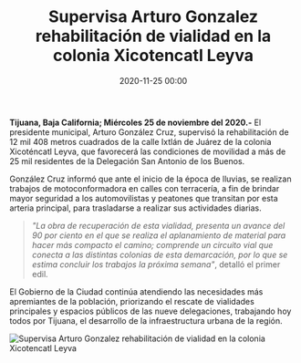 ﻿---
layout: blog
title:  "Supervisa Arturo Gonzalez rehabilitación de vialidad en la colonia Xicotencatl Leyva"
categories: tijuana
date:  2020-11-25 00:00
permalink: /:categories/:title:output_ext
image: /img/cnr/supervisa-arturo-gonzalez.jpg
autor: 
---

**Tijuana, Baja California; Miércoles 25 de noviembre del 2020.-** El presidente municipal, Arturo González Cruz, supervisó la rehabilitación de 12 mil 408 metros cuadrados de la calle Ixtlán de Juárez de la colonia Xicoténcatl Leyva, que favorecerá las condiciones de movilidad a más de 25 mil residentes de la Delegación San Antonio de los Buenos.

González Cruz informó que ante el inicio de la época de lluvias, se realizan trabajos de motoconformadora en calles con terracería, a fin de brindar mayor seguridad a los automovilistas y peatones que transitan por esta arteria principal, para trasladarse a realizar sus actividades diarias.

> _"La obra de recuperación de esta vialidad, presenta un avance del 90 por ciento en el que se realiza el aplanamiento de material para hacer más compacto el camino; comprende un circuito vial que conecta a las distintas colonias de esta demarcación, por lo que se estima concluir los trabajos la próxima semana"_, detalló el primer edil.

El Gobierno de la Ciudad continúa atendiendo las necesidades más apremiantes de la población, priorizando el rescate de vialidades principales y espacios públicos de las nueve delegaciones, trabajando hoy todos por Tijuana, el desarrollo de la infraestructura urbana de la región.

<div id="carouselExampleSlidesOnly" class="carousel slide" data-ride="carousel">
  <div class="carousel-inner">
    <div class="carousel-item active">
       <img class="d-block w-100" src="/img/cnr/supervisa-arturo-gonzalez.jpg" loading="lazy"  alt="Supervisa Arturo Gonzalez rehabilitación de vialidad en la colonia Xicotencatl Leyva">
    </div>
  </div>
</div>